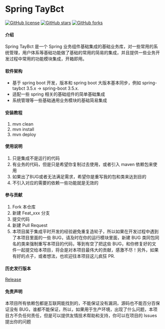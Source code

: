 # Spring TayBct

[![GitHub license](https://img.shields.io/github/license/taybct/spring-taybct?style=flat)](./LICENSE)
[![GitHub stars](https://img.shields.io/github/stars/taybct/spring-taybct?color=fa6470&style=flat)](https://github.com/taybct/spring-taybct/stargazers)
[![GitHub forks](https://img.shields.io/github/forks/taybct/spring-taybct?style=flat)](https://github.com/taybct/spring-taybct/network/members)

#### 介绍

Spring TayBct 是一个 Spring 业务组件基础集成的基础业务库，对一些常用的系统管理，用户体系等基础功能做了基础的常用的简易的集成，并且提供一些业务开发过程中常用的功能模块集成，开箱即用。

#### 软件架构

- 基于 spring boot 开发，版本和 spring boot 大版本基本同步，例如 spring-taybct 3.5.x -> spring-boot 3.5.x.
- 适配一些 spring 相关的基础组件的简单基础集成
- 系统管理等一些基础通用业务模块的基础简易集成

#### 安装教程

1. mvn clean
2. mvn install
3. mvn deploy

#### 使用说明

1. 只是集成不是运行的代码
2. 有业务的代码，但是只是希望你复制过去使用，或者引入 maven 依赖包来使用
3. 如果出了BUG或者无法满足需求，希望你是重写我的包和类来达到目的
4. 不引入对应的需要的依赖一些功能就是无效的

#### 参与贡献

1. Fork 本仓库
2. 新建 Feat_xxx 分支
3. 提交代码
4. 新建 Pull Request
5. 本项目属于集成平时开发的经验避免重复造轮子，所以如果在开发过程中遇到了本项目里面的一些 BUG，请及时在你的运行模块里面，新建
   BUG 类同包同名的类来强制重写本项目的代码，等到有空了把这些
   BUG，和你修复好的文件一起提交给本项目，将会是对本项目最伟大的贡献，感激不尽！另外，如果有好的点子，或者想法，也欢迎往本项目这儿疯狂
   PR.

#### 历史发行版本

[Release](https://mangocrisp.top/code/taybct/release/)

#### 免责声明

本项目所有依赖包都是互联网能找到的，不能保证没有漏洞，源码也不能百分百保证没有
BUG，谁都不能保证，所以，如果用于生产环境，出现了什么问题，本项目方不负任何责任，但是可以提供友情技术帮助和支持，你可以在项目的
Issues 提出你的问题